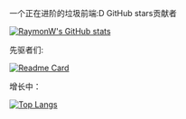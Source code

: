 一个正在进阶的垃圾前端:D GitHub stars贡献者

[![RaymonW's GitHub stats](https://github-readme-stats.vercel.app/api?username=wmxzrs&count_private=true&show_icons=true&theme=radical)](https://github.com/anuraghazra/github-readme-stats)

先驱者们:

[![Readme Card](https://github-readme-stats.vercel.app/api/pin/?username=nvm-sh&repo=nvm)](https://github.com/nvm-sh/nvm)

增长中：

[![Top Langs](https://github-readme-stats.vercel.app/api/top-langs/?username=wmxzrs)](https://github.com/wmxzrs/vita)


